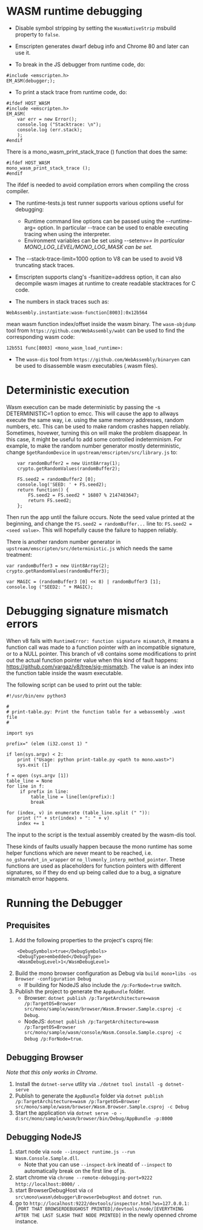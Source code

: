 
WASM runtime debugging
======================

- Disable symbol stripping by setting the `WasmNativeStrip` msbuild property to `false`.

- Emscripten generates dwarf debug info and Chrome 80 and later can use it.

- To break in the JS debugger from runtime code, do:
```
#include <emscripten.h>
EM_ASM(debugger;);
```

- To print a stack trace from runtime code, do:
```
#ifdef HOST_WASM
#include <emscripten.h>
EM_ASM(
	var err = new Error();
	console.log ("Stacktrace: \n");
	console.log (err.stack);
	);
#endif
```
There is a mono_wasm_print_stack_trace () function that does the same:
```
#ifdef HOST_WASM
mono_wasm_print_stack_trace ();
#endif
```
The ifdef is needed to avoid compilation errors when compiling the cross compiler.

- The runtime-tests.js test runner supports various options useful for debugging:
   - Runtime command line options can be passed using the --runtime-arg=<arg> option.
      In particular --trace can be used to enable executing tracing when using the interpreter.
  - Environment variables can be set using --setenv=<var>=<value>
     In particular MONO_LOG_LEVEL/MONO_LOG_MASK can be set.

- The --stack-trace-limit=1000 option to V8 can be used to avoid V8 truncating stack traces.

- Emscripten supports clang's -fsanitize=address option, it can also decompile
  wasm images at runtime to create readable stacktraces for C code.

- The numbers in stack traces such as:
```
WebAssembly.instantiate:wasm-function[8003]:0x12b564
```
mean wasm function index/offset inside the wasm binary.
The `wasm-objdump` tool from `https://github.com/WebAssembly/wabt` can be used to find the
corresponding wasm code:
```
12b551 func[8003] <mono_wasm_load_runtime>:
```

- The `wasm-dis` tool from `https://github.com/WebAssembly/binaryen` can be used to
disassemble wasm executables (.wasm files).

# Deterministic execution

Wasm execution can be made deterministic by passing the -s DETERMINISTIC=1 option to emcc.
This will cause the app to allways execute the same way, i.e. using the same memory
addresses, random numbers, etc. This can be used to make random crashes happen reliably.
Sometimes, hovewer, turning this on will make the problem disappear. In this case, it
might be useful to add some controlled indeterminism. For example, to make the
random number generator mostly deterministic, change `$getRandomDevice` in
`upstream/emscripten/src/library.js` to:
```
	var randomBuffer2 = new Uint8Array(1);
	crypto.getRandomValues(randomBuffer2);

	FS.seed2 = randomBuffer2 [0];
	console.log('SEED: ' + FS.seed2);
	return function() {
		FS.seed2 = FS.seed2 * 16807 % 2147483647;
		return FS.seed2;
	};
```
Then run the app until the failure occurs. Note the seed value printed at the beginning,
and change the
`FS.seed2 = randomBuffer...` line to:
`FS.seed2 = <seed value>`.
This will hopefully cause the failure to happen reliably.

There is another random number generator in `upstream/emscripten/src/deterministic.js`
which needs the same treatment:
```
var randomBuffer3 = new Uint8Array(2);
crypto.getRandomValues(randomBuffer3);

var MAGIC = (randomBuffer3 [0] << 8) | randomBuffer3 [1];
console.log ("SEED2: " + MAGIC);
```

# Debugging signature mismatch errors

When v8 fails with `RuntimeError: function signature mismatch`, it means a function call was
made to a function pointer with an incompatible signature, or to a NULL pointer.
This branch of v8 contains some modifications to print out the actual function pointer
value when this kind of fault happens: https://github.com/vargaz/v8/tree/sig-mismatch.
The value is an index into the function table inside the wasm executable.

The following script can be used to print out the table:
```
#!/usr/bin/env python3

#
# print-table.py: Print the function table for a webassembly .wast file
#

import sys

prefix=" (elem (i32.const 1) "

if len(sys.argv) < 2:
    print ("Usage: python print-table.py <path to mono.wast>")
    sys.exit (1)

f = open (sys.argv [1])
table_line = None
for line in f:
     if prefix in line:
         table_line = line[len(prefix):]
         break

for (index, v) in enumerate (table_line.split (" ")):
    print ("" + str(index) + ": " + v)
    index += 1
```
The input to the script is the textual assembly created by the wasm-dis tool.

These kinds of faults usually happen because the mono runtime has some helper functions which are
never meant to be reached, i.e. `no_gsharedvt_in_wrapper` or `no_llvmonly_interp_method_pointer`.
These functions are used as placeholders for function pointers with different signatures, so
if they do end up being called due to a bug, a signature mismatch error happens.

# Running the Debugger
## Prequisites
1. Add the following properties to the project's csproj file:

```MSBuild
    <DebugSymbols>true</DebugSymbols>
    <DebugType>embedded</DebugType> 
    <WasmDebugLevel>1</WasmDebugLevel>
```
2. Build the mono browser configuration as Debug via `build mono+libs -os Browser -configuration Debug `
    - If building for NodeJS also include the `/p:ForNode=true` switch.
3. Publish the project to generate the `AppBundle` folder.
    -  Browser: `dotnet publish /p:TargetArchitecture=wasm /p:TargetOS=Browser src/mono/sample/wasm/browser/Wasm.Browser.Sample.csproj -c Debug`.
    -  NodeJS: `dotnet publish /p:TargetArchitecture=wasm /p:TargetOS=Browser src/mono/sample/wasm/console/Wasm.Console.Sample.csproj -c Debug /p:ForNode=true`.

## Debugging Browser
*Note that this only works in Chrome.*
1. Install the `dotnet-serve` utlity via `./dotnet tool install -g dotnet-serve `
2. Publish to generate the `AppBundle` folder via `dotnet publish /p:TargetArchitecture=wasm /p:TargetOS=Browser src/mono/sample/wasm/browser/Wasm.Browser.Sample.csproj -c Debug`
3. Start the application via `dotnet serve -o -d:src/mono/sample/wasm/browser/bin/Debug/AppBundle -p:8000 `

## Debugging NodeJS
1. start node via `node --inspect runtime.js --run Wasm.Console.Sample.dll`.
    - Note that you can use `--inspect-brk` ineatd of `--inspect` to automatically break on the first line of js.
2. start chrome via `chrome --remote-debugging-port=9222 http://localhost:8000/ `.
3. start BrowserDebugHost via `cd src\mono\wasm\debugger\BrowserDebugHost` and `dotnet run`.
4. go to `http://localhost:9222/devtools/inspector.html?ws=127.0.0.1:[PORT THAT BROWSERDEBUGHOST PRINTED]/devtools/node/[EVERYTHING AFTER THE LAST SLASH THAT NODE PRINTED]` in the newly openned chrome instance.
